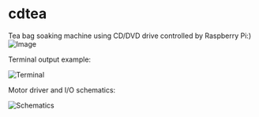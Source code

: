 cdtea
=====
Tea bag soaking machine using CD/DVD drive controlled by Raspberry Pi:)
![Image](http://achilikin.com/img/cdtea.jpg)

Terminal output example:

![Terminal](http://achilikin.com/img/cdtea-term.jpg)

Motor driver and I/O schematics:

![Schematics](http://achilikin.com/img/cdtea-schematics.png)

